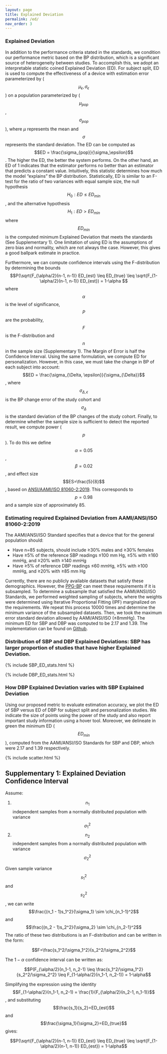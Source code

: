```yaml
---
layout: page
title: Explained Deviation
permalink: /ed/
nav_order: 3
---
```


<script src="https://cdn.mathjax.org/mathjax/latest/MathJax.js?config=TeX-AMS-MML_HTMLorMML" type="text/javascript"></script>

<h3> Explained Deviation </h3>

In addition to the performance criteria stated in the standards, we condition our performance metric based on the BP distribution, which is a significant source of heterogeneity between studies. To accomplish this, we adopt an interpretable statistic coined Explained Deviation (ED). For subject split, ED is used to compute the effectiveness of a device with estimation error parameterized by ($$\mu_\epsilon, \sigma_\epsilon$$) on a population parameterized by ($$\mu_{pop}$$, $$\sigma_{pop}$$), where $\mu$ represents the mean and $$\sigma$$ represents the standard deviation. The ED can be computed as $$ED = \frac{\sigma_{pop}}{\sigma_\epsilon}$$. The higher the ED, the better the system performs. On the other hand, an ED of 1 indicates that the estimator performs no better than an estimator that predicts a constant value. Intuitively, this statistic determines how much the model “explains” the BP distribution. Statistically, ED is similar to an F-test for the ratio of two variances with equal sample size, the null hypothesis $$H_0: ED \leq ED_{min}$$, and the alternative hypothesis $$H_1: ED > ED_{min}$$ where $$ED_{min}$$ is the computed minimum Explained Deviation that meets the standards (See Supplementary 1). One limitation of using ED is the assumptions of zero bias and normality, which are not always the case. However, this gives a good ballpark estimate in practice.

Furthermore, we can compute confidence intervals using the F-distribution by determining the bounds $$P(\sqrt{F_{\alpha/2}(n-1, n-1)} ED_{est} \leq ED_{true} \leq \sqrt{F_{1-\alpha/2}(n-1, n-1)} ED_{est})  = 1-\alpha $$ where $$\alpha$$ is the level of significance, $$P$$ are the probability, $$F$$ is the F-distribution and $$n$$ in the sample size (Supplementary 1). The Margin of Error is half the Confidence Interval. Using the same formulation, we compute ED for personalization. However, in this case, we must take the change in BP of each subject into account: $$ED = \frac{\sigma_{\Delta, \epsilon}}{\sigma_{\Delta}}$$, where $$\sigma_{\Delta, \epsilon}$$ is the BP change error of the study cohort and $$\sigma_{\Delta}$$ is the standard deviation of the BP changes of the study cohort. Finally, to determine whether the sample size is sufficient to detect the reported result, we compute power ($$p$$). To do this we define $$\alpha=0.05$$, $$\beta=0.02$$, and effect size $$ES=\frac{5}{8}$$, based on [ANSI/AAMI/ISO 81060-2:2019](https://webstore.ansi.org/standards/aami/ansiaamiiso810602019). This corresponds to $$p=0.98$$ and a sample size of approximately 85.

<h3> Estimating required Explained Deviation from AAMI/ANSI/ISO 81060-2:2019 </h3>

The AAMI/ANSI/ISO Standard specifies that a device that for the general population should:

* Have n=85 subjects, should include ≥30% males and ≥30% females
* Have ≥5% of the reference SBP readings ≤100 mm Hg, ≥5% with ≥160 mmHg, and ≥20% with ≥140 mmHg
* Have ≥5% of reference DBP readings ≤60 mmHg, ≥5% with ≥100 mmHg, and ≥20% with ≥85 mm Hg

Currently, there are no publicly available datasets that satisfy these demographics. However, the [PPG-BP](https://figshare.com/articles/dataset/PPG-BP_Database_zip/5459299) can meet these requirements if it is subsampled. To determine a subsample that satisfied the AAMI/ANSI/ISO Standards, we performed weighted sampling of subjects, where the weights were determined using Iterative Proportional Fitting (IPF) marginalized on the requirements. We repeat this process 10000 times and determine the minimum variance of the subsampled datasets. Then, we took the maximum error standard deviation allowed by AAMI/ANSI/ISO (±8mmHg). The minimum ED for SBP and DBP was computed to be 2.17 and 1.39. The implementation can be found on [Github](https://github.com/wearablebp).


<h3> Distribution of SBP and DBP Explained Deviations: SBP has larger proportion of studies that have higher Explained Deviation. </h3>
{% include SBP_ED_stats.html %}

{% include DBP_ED_stats.html %}

<h3> How DBP Explained Deviation varies with SBP Explained Deviation </h3>

Using our proposed metric to evaluate estimation accuracy, we plot the ED of SBP versus ED of DBP for subject split and personalization studies. We indicate the size of points using the power of the study and also report important study information using a hover tool. Moreover, we delineate in green the minimum ED ($$ED_{min}$$), computed from the AAMI/ANSI/ISO Standards for SBP and DBP, which were 2.17 and 1.39 respectively.

{% include scatter.html %}

<h2> Supplementary 1: Explained Deviation Confidence Interval </h2>

Assume:
1. $$n_1$$ independent samples from a normally distributed population with variance $$\sigma_1^2$$
2. $$n_2$$ independent samples from a normally distributed population with variance $$\sigma_2^2$$

Given sample variance $$s_1^2$$ and $$s_2^2$$, we can write $$\frac{(n_1 - 1)s_1^2}{\sigma_1} \sim \chi_{n_1-1}^2$$ and $$\frac{(n_2 - 1)s_2^2}{\sigma_2} \sim \chi_{n_2-1}^2$$ The ratio of these two distributions is an F-distribution and can be written in the form: 

$$F=\frac{s_1^2/\sigma_1^2}{s_2^2/\sigma_2^2}$$


The $1-\alpha$ confidence interval can be written as:

$$P(F_{\alpha/2}(n_1-1, n_2-1) \leq \frac{s_1^2/\sigma_1^2}{s_2^2/\sigma_2^2} \leq F_{1-\alpha/2}(n_1-1, n_2-1)) = 1-\alpha$$ 

Simplifying the expression using the identity $$F_{1-\alpha/2}(n_1-1, n_2-1) = \frac{1}{F_{\alpha/2}(n_2-1, n_1-1)}$$, and substituting $$\frac{s_1}{s_2}=ED_{est}$$ and $$\frac{\sigma_1}{\sigma_2}=ED_{true}$$ gives: 

$$P(\sqrt{F_{\alpha/2}(n-1, n-1)} ED_{est} \leq ED_{true} \leq \sqrt{F_{1-\alpha/2}(n-1, n-1)} ED_{est}) = 1-\alpha$$